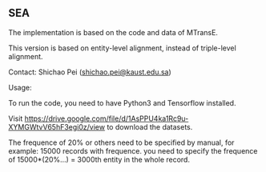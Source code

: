 ## SEA

The implementation is based on the code and data of MTransE.

This version is based on entity-level alignment, instead of triple-level alignment.

Contact: Shichao Pei (shichao.pei@kaust.edu.sa)

Usage:

To run the code, you need to have Python3 and Tensorflow installed.

Visit https://drive.google.com/file/d/1AsPPU4ka1Rc9u-XYMGWtvV65hF3egi0z/view to download the datasets.

The frequence of 20% or others need to be specified by manual, for example:
15000 records with frequence. you need to specify the frequence of 15000*(20%...) = 3000th entity in the whole record.


